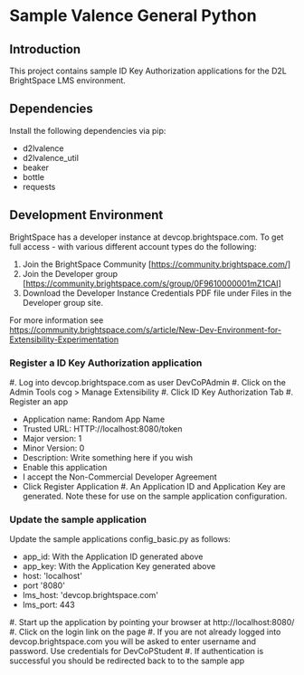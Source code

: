 # Sample Valence General Python

## Introduction

This project contains sample ID Key Authorization applications for the D2L BrightSpace LMS environment.

## Dependencies

Install the following dependencies via pip:

* d2lvalence
* d2lvalence_util
* beaker
* bottle
* requests


## Development Environment

BrightSpace has a developer instance at devcop.brightspace.com. To get full access - with various different account types do the following:

1. Join the BrightSpace Community [https://community.brightspace.com/]
1. Join the Developer group [https://community.brightspace.com/s/group/0F9610000001mZ1CAI]
1. Download the Developer Instance Credentials PDF file under Files in the Developer group site.

For more information see https://community.brightspace.com/s/article/New-Dev-Environment-for-Extensibility-Experimentation

### Register a ID Key Authorization application

#. Log into devcop.brightspace.com as user DevCoPAdmin
#. Click on the Admin Tools cog > Manage Extensibility
#. Click ID Key Authorization Tab
#. Register an app
* Application name: Random App Name
* Trusted URL: HTTP://localhost:8080/token
* Major version: 1
* Minor Version: 0 
* Description: Write something here if you wish
* Enable this application
* I accept the Non-Commercial Developer Agreement
* Click Register Application
#. An Application ID and Application Key are generated. Note these for use on the sample application configuration. 

### Update the sample application
Update the sample applications config_basic.py as follows:

* app_id: With the Application ID generated above
* app_key: With the Application Key generated above
* host: 'localhost'
* port '8080'
* lms_host: 'devcop.brightspace.com'
* lms_port: 443

#. Start up the application by pointing your browser at http://localhost:8080/
#. Click on the login link on the page
#. If you are not already logged into devcop.brightspace.com you will be asked to enter username and password. Use credentials for DevCoPStudent
#. If authentication is successful you should be redirected back to to the sample app 


